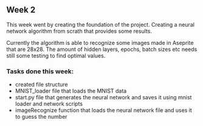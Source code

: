 ## Week 2

This week went by creating the foundation of the project. Creating a neural network algorithm from scrath that provides some results.

Currently the  algorithm is able to recognize some images made in Aseprite that are 28x28. The amount of hidden layers, epochs, batch sizes etc needs still some testing to find optimal values.

### Tasks done this week:
- created file structure
- MNIST_loader file that loads the MNIST data
- start.py file that generates the neural network and saves it using mnist loader and network scripts
- imageRecognize function that loads the neural network file and uses it to guess the number
  
